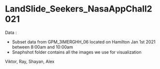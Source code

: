 # LandSlide_Seekers_NasaAppChall2021

Data :
- Subset data from GPM_3IMERGHH_06 located on Hamilton Jan 1st 2021 between 8:00am and 10:00am
- Snaphshot folder contains all the images we use for visualization

Viktor, Ray, Shayan, Alex
